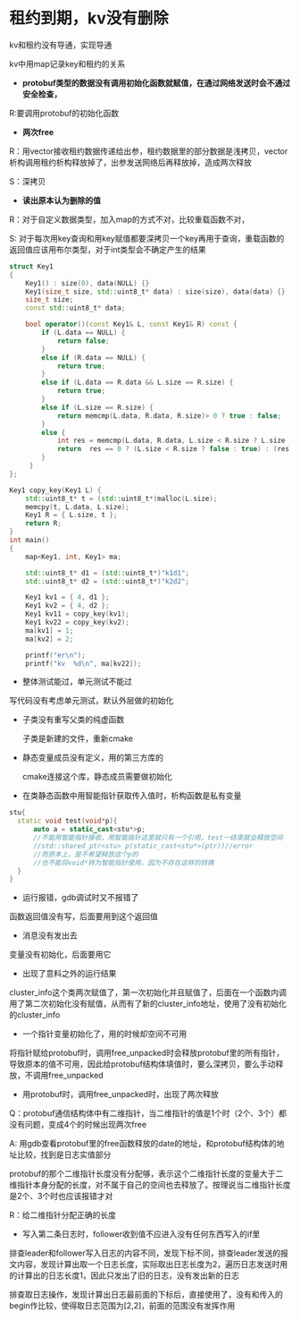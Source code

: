 # 租约到期，kv没有删除

kv和租约没有导通，实现导通

kv中用map记录key和租约的关系

- **protobuf类型的数据没有调用初始化函数就赋值，在通过网络发送时会不通过安全检查，**

R:要调用protobuf的初始化函数

- **两次free**

R：用vector接收租约数据传递给出参，租约数据里的部分数据是浅拷贝，vector析构调用租约析构释放掉了，出参发送网络后再释放掉，造成两次释放

S：深拷贝

- **读出原本认为删除的值**

R：对于自定义数据类型，加入map的方式不对，比较重载函数不对，

S: 对于每次用key查询和用key赋值都要深拷贝一个key再用于查询，重载函数的返回值应该用布尔类型，对于int类型会不确定产生的结果

```cpp
struct Key1
{
    Key1() : size(0), data(NULL) {}
    Key1(size_t size, std::uint8_t* data) : size(size), data(data) {}
    size_t size;
    const std::uint8_t* data;

    bool operator()(const Key1& L, const Key1& R) const {
        if (L.data == NULL) {
            return false;
        }
        else if (R.data == NULL) {
            return true;
        }
        else if (L.data == R.data && L.size == R.size) {
            return true;
        }
        else if (L.size == R.size) {
            return memcmp(L.data, R.data, R.size)> 0 ? true : false;
        }
        else {
            int res = memcmp(L.data, R.data, L.size < R.size ? L.size : R.size);
            return  res == 0 ? (L.size < R.size ? false : true) : (res > 0 ? true : false);
        }
     }
};

Key1 copy_key(Key1 L) {
    std::uint8_t* t = (std::uint8_t*)malloc(L.size);
    memcpy(t, L.data, L.size);
    Key1 R = { L.size, t };
    return R;
}
int main()
{
    map<Key1, int, Key1> ma;

    std::uint8_t* d1 = (std::uint8_t*)"k1d1";
    std::uint8_t* d2 = (std::uint8_t*)"k2d2";

    Key1 kv1 = { 4, d1 };
    Key1 kv2 = { 4, d2 };
    Key1 kv11 = copy_key(kv1);
    Key1 kv22 = copy_key(kv2);
    ma[kv1] = 1;
    ma[kv2] = 2;

    printf("er\n");
    printf("kv  %d\n", ma[kv22]);
```

- 整体测试能过，单元测试不能过

写代码没有考虑单元测试，默认外层做的初始化

- 子类没有重写父类的纯虚函数

  子类是新建的文件，重新cmake

- 静态变量成员没有定义，用的第三方库的

  cmake连接这个库，静态成员需要做初始化

- 在类静态函数中用智能指针获取传入值时，析构函数是私有变量

```cpp
stu{
  static void test(void*p){
      auto a = static_cast<stu*>p;
      //不能用智能指针接收，用智能指针这里就只有一个引用，test一结束就会释放空间
      //std::shared_ptr<stu> p(static_cast<stu*>(ptr))//error
      //而原本上，是不希望释放这个p的
      //也不能将void*转为智能指针使用，因为不存在这样的转换
  }  
}

```

- 运行报错，gdb调试时又不报错了

函数返回值没有写，后面要用到这个返回值

- 消息没有发出去

变量没有初始化，后面要用它

- 出现了意料之外的运行结果

cluster_info这个类两次赋值了，第一次初始化并且赋值了，后面在一个函数内调用了第二次初始化没有赋值，从而有了新的cluster_info地址，使用了没有初始化的cluster_info

- 一个指针变量初始化了，用的时候却空间不可用

将指针赋给protobuf时，调用free_unpacked时会释放protobuf里的所有指针，导致原本的值不可用，因此给protobuf结构体填值时，要么深拷贝，要么手动释放，不调用free_unpacked

- 用protobuf时，调用free_unpacked时，出现了两次释放

Q：protobuf通信结构体中有二维指针，当二维指针的值是1个时（2个、3个）都没有问题，变成4个的时候出现两次free

A: 用gdb查看protobuf里的free函数释放的date的地址，和protobuf结构体的地址比较，找到是日志实值部分

​	protobuf的那个二维指针长度没有分配够，表示这个二维指针长度的变量大于二维指针本身分配的长度，对不属于自己的空间也去释放了。按理说当二维指针长度是2个、3个时也应该报错才对

R：给二维指针分配正确的长度

- 写入第二条日志时，follower收到值不应进入没有任何东西写入的if里

排查leader和follower写入日志的内容不同，发现下标不同，排查leader发送的报文内容，发现计算出取一个日志长度，实际取出日志长度为2，遍历日志发送时用的计算出的日志长度1，因此只发出了旧的日志，没有发出新的日志

排查取日志操作，发现计算出日志最前面的下标后，直接使用了，没有和传入的begin作比较，使得取日志范围为[2,2]，前面的范围没有发挥作用
